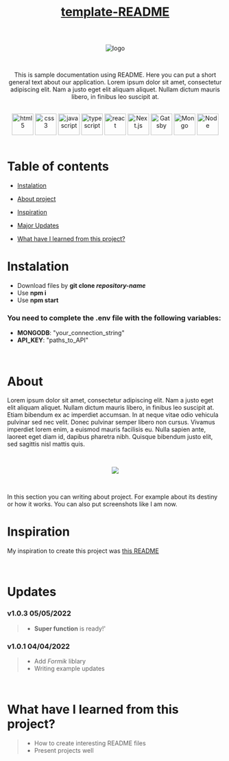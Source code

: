 # <p align="center">[template-README](https://github.com/Piotrko64/template-README)</p>

<br />

<p align="center"> <img src="https://user-images.githubusercontent.com/77500425/164990221-e29646af-08bd-4f67-81ce-8cccb4bfad86.png" title="logo" alt="logo"/></p>

<br />

<p align="center">This is sample documentation using README. Here you can put a short general text about our application.
Lorem ipsum dolor sit amet, consectetur adipiscing elit. Nam a justo eget elit aliquam aliquet. Nullam dictum mauris libero, in finibus leo suscipit at. </p>

<br />

<div align="center">

<img src="https://user-images.githubusercontent.com/77500425/161312332-1842468e-46e2-4dc6-8996-4b4cc28bc4fd.png" alt="html5" height="50"  align="center" title="HTML" />
<img src="https://user-images.githubusercontent.com/77500425/161312398-ceb134e4-5c2f-41c6-b58c-ccb7329528ba.png" alt="css3" height="50"  align="center" title="CSS"/>
<img src="https://user-images.githubusercontent.com/77500425/161312230-36d37ac5-8801-4313-a68c-c5695c429b70.png" alt="javascript" height="50" align="center" title="JS"/>
<img src="https://user-images.githubusercontent.com/77500425/161311954-e03613e7-54b2-4d1b-ac2e-559f8c1e9f2d.png" alt="typescript" height="50"  align="center" title="TS"/>
<img src="https://user-images.githubusercontent.com/77500425/161312615-f3961568-28bb-48fa-9d95-93ecd61337b3.png" alt="react"  height="50" align="center"/>
<img src="https://user-images.githubusercontent.com/77500425/161314348-bd1a1db1-cf7d-4a7d-a870-25f357a2a03d.png" alt="Next.js" height="50"  align="center" title="NextJS"/>
<img src="https://user-images.githubusercontent.com/77500425/161312978-1f37569f-b06b-45a7-81c0-4e7353264960.svg" alt="Gatsby"  height="50" align="center"/>
<img src="https://user-images.githubusercontent.com/77500425/161313295-a11c936d-a0b3-4bb6-84c1-9ea3c459c3b8.png" alt="Mongo"  height="50" align="center"/>
<img src="https://user-images.githubusercontent.com/77500425/161312763-dd21dc88-2b1a-4a66-896b-8ce02e0c6a8c.png" alt="Node"  height="50" align="center"/>

</div>

<br />

# Table of contents
* [Instalation](#instalation)

* [About project](#about)

* [Inspiration](#inspiration)

* [Major Updates](#Updates)

* [What have I learned from this project?](#what-have-i-learned-from-this-project?)

# Instalation
- Download files by **git clone _repository-name_**
- Use **npm i**
- Use **npm start**



### You need to complete the **.env** file with the following variables:
- **MONGODB**: "your_connection_string"
- **API_KEY**: "paths_to_API"

<br />

# About 

Lorem ipsum dolor sit amet, consectetur adipiscing elit. Nam a justo eget elit aliquam aliquet. Nullam dictum mauris libero, in finibus leo suscipit at. Etiam bibendum ex ac imperdiet accumsan. In at neque vitae odio vehicula pulvinar sed nec velit. Donec pulvinar semper libero non cursus. Vivamus imperdiet lorem enim, a euismod mauris facilisis eu. Nulla sapien ante, laoreet eget diam id, dapibus pharetra nibh. Quisque bibendum justo elit, sed sagittis nisl mattis quis.

<br />

<p align="center"> <img src="https://user-images.githubusercontent.com/77500425/164990271-f9b7f1de-b122-4263-a8a4-bd3e79772fff.png"/><p>

<br />

In this section you can writing about project. For example about its destiny or how it works. You can also put screenshots like I am now.

# Inspiration

My inspiration to create this project was [this README](https://github.com/Piotrko64/react-sound-architecture/edit/master/README.md)

<br />

# Updates

### **v1.0.3** 05/05/2022

> -   **Super function** is ready!'


### **v1.0.1** 04/04/2022

> -   Add *Formik* liblary
> -   Writing example updates

<br />

# What have I learned from this project?

> - How to create interesting README files
> - Present projects well




